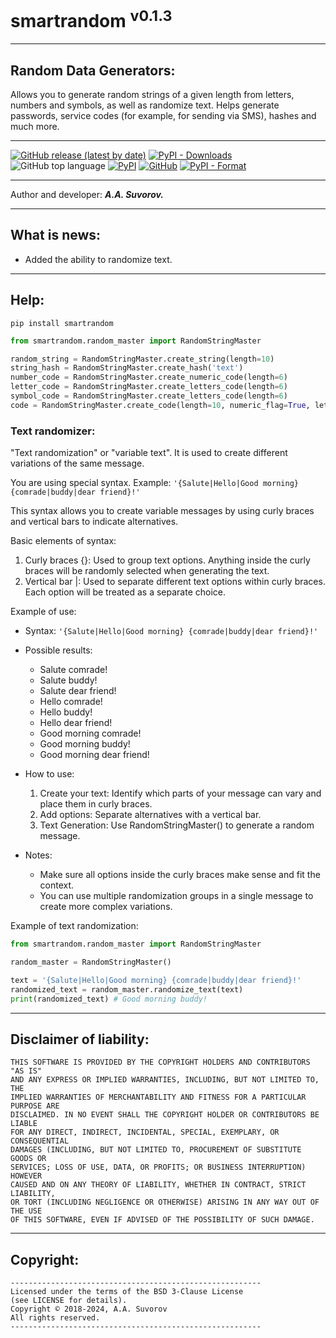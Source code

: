 # smartrandom <sup>v0.1.3</sup>
---

## Random Data Generators:

Allows you to generate random strings of a given length from letters, numbers and symbols, as well as randomize text.
Helps generate passwords, service codes (for example, for sending via SMS), hashes and much more.

---

[![GitHub release (latest by date)](https://img.shields.io/github/v/release/smartlegionlab/smartrandom)](https://github.com/smartlegionlab/smartrandom/)
[![PyPI - Downloads](https://img.shields.io/pypi/dm/smartrandom?label=pypi%20downloads)](https://pypi.org/project/smartrandom/)
![GitHub top language](https://img.shields.io/github/languages/top/smartlegionlab/smartrandom)
[![PyPI](https://img.shields.io/pypi/v/smartrandom)](https://pypi.org/project/smartrandom)
[![GitHub](https://img.shields.io/github/license/smartlegionlab/smartrandom)](https://github.com/smartlegionlab/smartrandom/blob/master/LICENSE)
[![PyPI - Format](https://img.shields.io/pypi/format/smartrandom)](https://pypi.org/project/smartrandom)

***

Author and developer: ___A.A. Suvorov.___

***

## What is news:

- Added the ability to randomize text.

***

## Help:

`pip install smartrandom`

```python
from smartrandom.random_master import RandomStringMaster

random_string = RandomStringMaster.create_string(length=10)
string_hash = RandomStringMaster.create_hash('text')
number_code = RandomStringMaster.create_numeric_code(length=6)
letter_code = RandomStringMaster.create_letters_code(length=6)
symbol_code = RandomStringMaster.create_letters_code(length=6)
code = RandomStringMaster.create_code(length=10, numeric_flag=True, letters_flag=True, symbols_flag=True)

```

### Text randomizer:

"Text randomization" or "variable text". It is used to create different variations of the same message.

You are using special syntax. Example: `'{Salute|Hello|Good morning} {comrade|buddy|dear friend}!'`

This syntax allows you to create variable messages by using curly braces and vertical bars to indicate alternatives.

Basic elements of syntax:

1. Curly braces {}: Used to group text options. Anything inside the curly braces will be randomly selected when generating the text.
2. Vertical bar |: Used to separate different text options within curly braces. Each option will be treated as a separate choice.

Example of use:

- Syntax: `'{Salute|Hello|Good morning} {comrade|buddy|dear friend}!'`
- Possible results:
    - Salute comrade!
    - Salute buddy!
    - Salute dear friend!
    - Hello comrade!
    - Hello buddy!
    - Hello dear friend!
    - Good morning comrade!
    - Good morning buddy!
    - Good morning dear friend!
- How to use:
  1. Create your text: Identify which parts of your message can vary and place them in curly braces.
  2. Add options: Separate alternatives with a vertical bar.
  3. Text Generation: Use RandomStringMaster() to generate a random message.

- Notes:
    - Make sure all options inside the curly braces make sense and fit the context.
    - You can use multiple randomization groups in a single message to create more complex variations.


Example of text randomization:

```python
from smartrandom.random_master import RandomStringMaster

random_master = RandomStringMaster()

text = '{Salute|Hello|Good morning} {comrade|buddy|dear friend}!'
randomized_text = random_master.randomize_text(text)
print(randomized_text) # Good morning buddy!
```

***

## Disclaimer of liability:

    THIS SOFTWARE IS PROVIDED BY THE COPYRIGHT HOLDERS AND CONTRIBUTORS "AS IS"
    AND ANY EXPRESS OR IMPLIED WARRANTIES, INCLUDING, BUT NOT LIMITED TO, THE
    IMPLIED WARRANTIES OF MERCHANTABILITY AND FITNESS FOR A PARTICULAR PURPOSE ARE
    DISCLAIMED. IN NO EVENT SHALL THE COPYRIGHT HOLDER OR CONTRIBUTORS BE LIABLE
    FOR ANY DIRECT, INDIRECT, INCIDENTAL, SPECIAL, EXEMPLARY, OR CONSEQUENTIAL
    DAMAGES (INCLUDING, BUT NOT LIMITED TO, PROCUREMENT OF SUBSTITUTE GOODS OR
    SERVICES; LOSS OF USE, DATA, OR PROFITS; OR BUSINESS INTERRUPTION) HOWEVER
    CAUSED AND ON ANY THEORY OF LIABILITY, WHETHER IN CONTRACT, STRICT LIABILITY,
    OR TORT (INCLUDING NEGLIGENCE OR OTHERWISE) ARISING IN ANY WAY OUT OF THE USE
    OF THIS SOFTWARE, EVEN IF ADVISED OF THE POSSIBILITY OF SUCH DAMAGE.

***

## Copyright:
    --------------------------------------------------------
    Licensed under the terms of the BSD 3-Clause License
    (see LICENSE for details).
    Copyright © 2018-2024, A.A. Suvorov
    All rights reserved.
    --------------------------------------------------------

